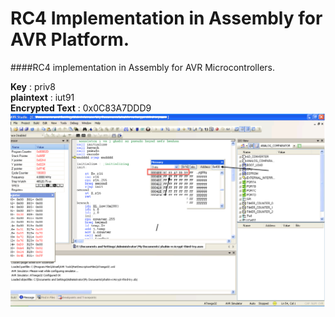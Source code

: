 # RC4 Implementation in Assembly for AVR Platform.

####RC4 implementation in Assembly for AVR Microcontrollers.

**Key** : priv8 <br>
**plain­text** : iut91 <br>
**Encrypted Text** : 0x0C83A7DDD9 <br>
![Image](https://github.com/skhobahi/RC4-Implementation-on-AVR/blob/master/proof.png)
